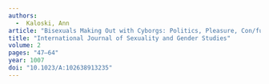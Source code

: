 ```yaml
---
authors:
  -  Kaloski, Ann
article: "Bisexuals Making Out with Cyborgs: Politics, Pleasure, Con/fusion"
title: "International Journal of Sexuality and Gender Studies"
volume: 2
pages: "47–64"
year: 1007
doi: "10.1023/A:102638913235"
---
```

